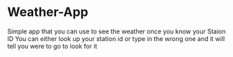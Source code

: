 # Weather-App
Simple app that you can use to see the weather once you know your Staion ID
You can either look up your station id or type in the wrong one and it will tell you were to go to look for it
